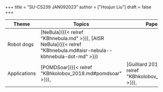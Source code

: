 +++
title = "SU-CS239 JAN092023"
author = ["Houjun Liu"]
draft = false
+++

| Theme        | Topics                                                                                                              | Papers                                                 |
|--------------|---------------------------------------------------------------------------------------------------------------------|--------------------------------------------------------|
| Robot dogs   | [NeBula]({{< relref "KBhnebula.md" >}}), [AISR NeBula]({{< relref "KBhnebula.md#aisr-nebula--kbhnebula-dot-md" >}}) |                                                        |
| Applications | [POMDSoar]({{< relref "KBhkolobov_2018.md#pomdsoar" >}}),                                                           | [Guilliard 2018]({{< relref "KBhkolobov_2018.md" >}}), |
